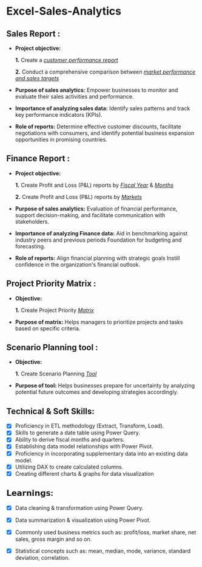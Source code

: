 # Excel-Sales-Analytics
## Sales Report :


- **Project objective:** 

    **1.** Create a _[customer performance report](https://github.com/KirandeepMarala/Excel-Sales_Analysis/blob/main/Customer%20Performance%20Report.pdf)_ 

    **2.** Conduct a comprehensive comparison between _[market performance and sales targets](https://github.com/KirandeepMarala/Excel-Sales_Analysis/blob/main/Customer%20Performance%20Report.pdf)_

- **Purpose of sales analytics:** Empower businesses to monitor and evaluate their sales activities and performance.

- **Importance of analyzing sales data:** Identify sales patterns and track key performance indicators (KPIs).

- **Role of reports:** Determine effective customer discounts, facilitate negotiations with consumers, and identify potential business expansion opportunities in promising countries.


## Finance Report :

- **Project objective:** 

    **1.** Create Profit and Loss (P&L) reports by _[Fiscal Year](https://github.com/KirandeepMarala/Excel-Sales_Analysis/blob/main/P%26L%20Statement%20by%20Fiscal%20Year.pdf)_ & _[Months](https://github.com/KirandeepMarala/Excel-Sales_Analysis/blob/main/P%26L%20Statement%20by%20Months.pdf)_ 

   **2.** Create Profit and Loss (P&L) reports by _[Markets](https://github.com/KirandeepMarala/Excel-Sales_Analysis/blob/main/P%26L%20Statement%20by%20Markets.pdf)_

- **Purpose of sales analytics:** Evaluation of financial performance, support decision-making, and facilitate communication with stakeholders.

- **Importance of analyzing Finance data:** Aid in benchmarking against industry peers and previous periods Foundation for budgeting and forecasting.

- **Role of reports:** Align financial planning with strategic goals Instill confidence in the organization's financial outlook.


## Project Priority Matrix :

- **Objective:** 

    **1.** Create Project Priority _[Matrix](https://github.com/shafiimran/Excel-Sales-Analytics/blob/777adbc5deb18b239216dc4f11e7221efb9e7531/project%20priority%20matrix.pdf)_

- **Purpose of matrix:** Helps managers to prioritize projects and tasks based on specific criteria.

## Scenario Planning tool :

- **Objective:** 

    **1.** Create Scenario Planning _[Tool](https://github.com/shafiimran/Excel-Sales-Analytics/blob/777adbc5deb18b239216dc4f11e7221efb9e7531/scenario%20planning%20tool.pdf)_

- **Purpose of tool:** Helps businesses prepare for uncertainty by analyzing potential future outcomes and developing strategies accordingly.


## Technical & Soft Skills:
- [x]	Proficiency in ETL methodology (Extract, Transform, Load).
- [x]	Skills to generate a date table using Power Query.
- [x]	Ability to derive fiscal months and quarters.
- [x]	Establishing data model relationships with Power Pivot.
- [x]	Proficiency in incorporating supplementary data into an existing data model.
- [x]	Utilizing DAX to create calculated columns.
- [x] Creating different charts & graphs for data visualization	

## 𝗟𝗲𝗮𝗿𝗻𝗶𝗻𝗴𝘀:
- [x]	Data cleaning & transformation using Power Query.
- [x]	Data summarization & visualization using Power Pivot.
- [x]	Commonly used business metrics such as: profit/loss, market share, net sales, gross margin and so on.
- [x]	Statistical concepts such as: mean, median, mode, variance, standard deviation, correlation.

